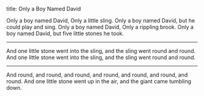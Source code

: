 title: Only a Boy Named David

Only a boy named David, Only a little sling.
Only a boy named David, but he could play and sing.
Only a boy named David, Only a rippling brook.
Only a boy named David, but five little stones he took.

---

And one little stone went into the sling, 
and the sling went round and round.
And one little stone went into the sling, 
and the sling went round and round.

---

And round, and round, and round, and round, and round, and round, and round.
And one little stone went up in the air, and the giant came tumbling down.